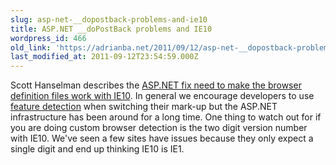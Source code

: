```yaml
---
slug: asp-net-__dopostback-problems-and-ie10
title: ASP.NET __doPostBack problems and IE10
wordpress_id: 466
old_link: 'https://adrianba.net/2011/09/12/asp-net-__dopostback-problems-and-ie10/'
last_modified_at: 2011-09-12T23:54:59.000Z
---
```


Scott Hanselman describes the [ASP.NET fix need to make the browser definition files work with IE10](http://www.hanselman.com/blog/BugAndFixASPNETFailsToDetectIE10CausingDoPostBackIsUndefinedJavaScriptErrorOrMaintainFF5ScrollbarPosition.aspx). In general we encourage developers to use [feature detection](http://blogs.msdn.com/b/ie/archive/2010/04/14/same-markup-writing-cross-browser-code.aspx) when switching their mark-up but the ASP.NET infrastructure has been around for a long time. One thing to watch out for if you are doing custom browser detection is the two digit version number with IE10. We've seen a few sites have issues because they only expect a single digit and end up thinking IE10 is IE1.
